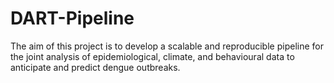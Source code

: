 # DART-Pipeline

The aim of this project is to develop a scalable and reproducible pipeline for the joint analysis of epidemiological, climate, and behavioural data to anticipate and predict dengue outbreaks. 
